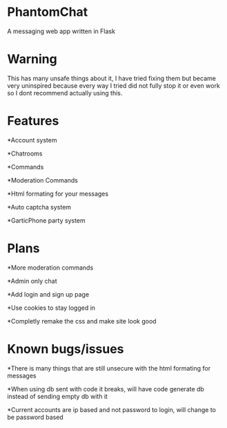 # PhantomChat
A messaging web app written in Flask

# Warning
This has many unsafe things about it, I have tried fixing them but became very uninspired because every way I tried did not fully stop it or even work so I dont recommend actually using this.

# Features 
*Account system

*Chatrooms

*Commands

*Moderation Commands

*Html formating for your messages

*Auto captcha system

*GarticPhone party system

# Plans
*More moderation commands

*Admin only chat

*Add login and sign up page

*Use cookies to stay logged in 

*Completly remake the css and make site look good

# Known bugs/issues
*There is many things that are still unsecure with the html formating for messages

*When using db sent with code it breaks, will have code generate db instead of sending empty db with it

*Current accounts are ip based and not password to login, will change to be password based
